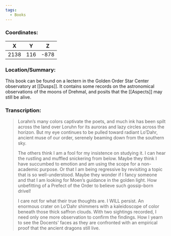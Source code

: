 ```yaml
---
tags:
  - Books
---
```


### Coordinates:
| **X** | **Y**| **Z** |
|:-----:|:----:|:-----:|
|2138  |116   |-878  |

### Location/Summary:
This book can be found on a lectern in the Golden Order Star Center observatory at [[Dusps]]. It contains some records on the astronomical observations of the moons of Drehmal, and posits that the [[Aspects]] may still be alive.

### Transcription:
> Lorahn’s many colors captivate the poets, and much ink has been spilt across the land over Loruhn for its auroras and lazy circles across the horizon. But my eye continues to be pulled toward radiant Lo’Dahr, ancient muse of our order, serenely beaming down from the southern sky.
>
> The others think I am a fool for my insistence on studying it. I can hear the rustling and muffled snickering from below. Maybe they think I have succumbed to emotion and  am using the scope for a non-academic purpose. Or that I am being regressive by revisiting a topic that is so well-understood. Maybe they wonder if I fancy someone and that I am looking for Moen’s guidance in the golden light. How unbefitting of a Prefect of the Order to believe such gossip-born drivel!
>
> I care not for what their true thoughts are. I WILL persist.  An enormous crater on Lo’Dahr shimmers with a kaleidoscope of color beneath those thick saffron clouds. With two sightings recorded, I need only one more observation to confirm the findings. How I yearn to see the Docents' faces as they are confronted with an empirical proof that the ancient dragons still live.

